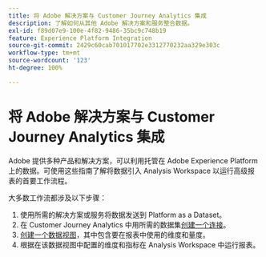 ```yaml
---
title: 将 Adobe 解决方案与 Customer Journey Analytics 集成
description: 了解如何从其他 Adobe 解决方案和服务整合数据。
exl-id: f89d07e9-100e-4f82-9486-35bc9c748b19
feature: Experience Platform Integration
source-git-commit: 2429c60cab701017702e3312770232aa329e303c
workflow-type: tm+mt
source-wordcount: '123'
ht-degree: 100%

---
```


# 将 Adobe 解决方案与 Customer Journey Analytics 集成

Adobe 提供多种产品和解决方案，可以利用托管在 Adobe Experience Platform 上的数据。可使用这些指南了解将数据引入 Analysis Workspace 以运行高级报表的首要工作流程。

大多数工作流都涉及以下步骤：

1. 使用所需的解决方案或服务将数据发送到 Platform as a Dataset。
2. 在 Customer Journey Analytics 中用所需的数据集[创建一个连接](/help/connections/create-connection.md)。
3. [创建一个数据视图](/help/data-views/create-dataview.md)，其中包含要在报表中使用的维度和量度。
4. 根据在该数据视图中配置的维度和指标在 Analysis Workspace 中运行报表。
